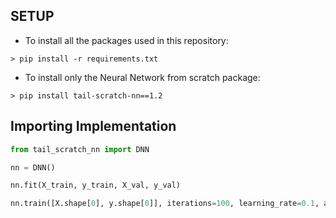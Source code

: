 ## SETUP

* To install all the packages used in this repository:

```shell
> pip install -r requirements.txt
```

* To install only the Neural Network from scratch package:

```shell
> pip install tail-scratch-nn==1.2
```

## Importing Implementation

```python
from tail_scratch_nn import DNN

nn = DNN()

nn.fit(X_train, y_train, X_val, y_val)

nn.train([X.shape[0], y.shape[0]], iterations=100, learning_rate=0.1, adam_optimizer=True)
```
